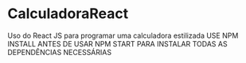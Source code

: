 # CalculadoraReact
Uso do React JS para programar uma calculadora estilizada
USE NPM INSTALL ANTES DE USAR NPM START PARA INSTALAR TODAS AS DEPENDÊNCIAS NECESSÁRIAS
